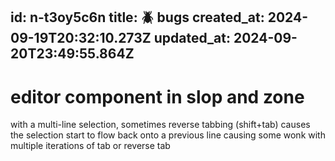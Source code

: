 id: n-t3oy5c6n
title: 🪲 bugs
created_at: 2024-09-19T20:32:10.273Z
updated_at: 2024-09-20T23:49:55.864Z
---
# editor component in slop and zone
with a multi-line selection, sometimes reverse tabbing (shift+tab) causes the selection start to flow back onto a previous line causing some wonk with multiple iterations of tab or reverse tab
